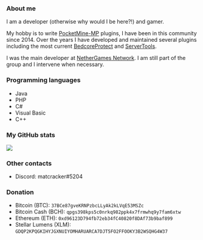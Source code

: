 ### About me
I am a developer (otherwise why would I be here?!) and gamer.

My hobby is to write [PocketMine-MP](https://github.com/pmmp/PocketMine-MP) plugins, I have been in this community since 2014. Over the years I have developed and maintained several plugins including the most current [BedcoreProtect](https://github.com/matcracker/BedcoreProtect) and [ServerTools](https://github.com/matcracker/ServerTools).

I was the main developer at [NetherGames Network](https://github.com/NetherGamesMC). I am still part of the group and I intervene when necessary.

### Programming languages
- Java
- PHP
- C#
- Visual Basic
- C++

### My GitHub stats
![](https://github-readme-stats.vercel.app/api?username=matcracker&theme=vue-dark&count_private=true&include_all_commits=true)

### Other contacts
- Discord: matcracker#5204

### Donation
- Bitcoin (BTC): `37BCe87gveKRNPzbcLLyAk2kLVqE53MSZc`
- Bitcoin Cash (BCH): `qpgs398kps5c0nrkq982ppk4x7frmwhq9y7fam6xtw`
- Ethereum (ETH): `0xd96123D794fb72eb34fC40820f8DAf73b9baf899`
- Stellar Lumens (XLM): `GDQP2KPQGKIHYJGXNUIYOMHARUARCA7DJT5FO2FFOOKY3B2WSQHG4W37`
